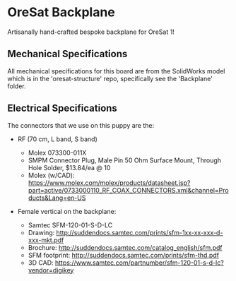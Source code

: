 # OreSat Backplane

Artisanally hand-crafted bespoke backplane for OreSat 1!

## Mechanical Specifications

All mechanical specifications for this board are from the SolidWorks model which is in the 'oresat-structure' repo, specifically see the 'Backplane' folder.

## Electrical Specifications

The connectors that we use on this puppy are the:

- RF (70 cm, L band, S band)
   - Molex 073300-011X
   - SMPM Connector Plug, Male Pin 50 Ohm Surface Mount, Through Hole Solder, $13.84/ea @ 10
   - Molex (w/CAD): https://www.molex.com/molex/products/datasheet.jsp?part=active/0733000110_RF_COAX_CONNECTORS.xml&channel=Products&Lang=en-US

- Female vertical on the backplane:
    - Samtec SFM-120-01-S-D-LC 
    - Drawing: http://suddendocs.samtec.com/prints/sfm-1xx-xx-xxx-d-xxx-mkt.pdf
    - Brochure: http://suddendocs.samtec.com/catalog_english/sfm.pdf
    - SFM footprint: http://suddendocs.samtec.com/prints/sfm-thd.pdf
    - 3D CAD: https://www.samtec.com/partnumber/sfm-120-01-s-d-lc?vendor=digikey

